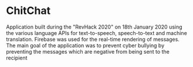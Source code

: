 # ChitChat

Application built during the "RevHack 2020" on 18th January 2020 using the various language APIs for text-to-speech, speech-to-text and machine translation. Firebase was used for the real-time rendering of messages.
<br>
The main goal of the application was to prevent cyber bullying by preventing the messages which are negative from being sent to the recipient
